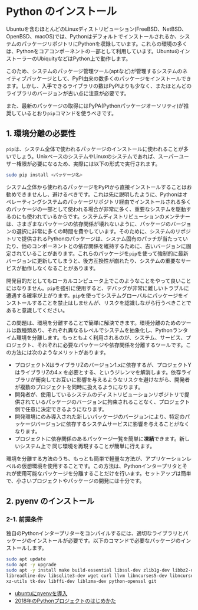 # Python のインストール

Ubuntuを含むほとんどのLinuxディストリビューション(FreeBSD、NetBSD、OpenBSD、macOS)では、Pythonはデフォルトでインストールされるか、システムのパッケージリポジトリにPythonを収録しています。これらの環境の多くは、Pythonをコアコンポーネントの一部として利用しています。UbuntuのインストーラーのUbiquityなどはPython上で動作します。

このため、システムのパッケージ管理ツール(aptなど)が管理するシステムのネイティブパッケージとして、PyPI由来の数多くのパッケージをインストールできます。しかし、入手できるライブラリの数はPyPIよりも少なく、またほとんどのライブラリのバージョンが古い点に注意が必要です。

また、最新のパッケージの取得にはPyPA(Pythonパッケージオーソリティ)が推奨しているとおり`pip`コマンドを使うべきです。

## 1. 環境分離の必要性

`pip`は、システム全体で使われるパッケージのインストールに使われることが多いでしょう。UnixベースのシステムやLinuxのシステムであれば、スーパーユーザー権限が必要になるため、実際には以下の形式で実行されます。

```bash
sudo pip install <パッケージ名>
```

システム全体から使われるパッケージをPyPIから直接インストールすることはお勧めできませんし、避けるべきです。これは先に説明したように、Pythonはオペレーティングシステムのパッケージリポジトリ経由でインストールされる多くのパッケージの一部として使われる場合が非常に多く、重要なシステムを駆動するのにも使われているからです。システムディストリビューションのメンテナーは、さまざまなパッケージの依存関係が壊れないように、パッケージのバージョンの選択に非常に多くの時間を費やしています。そのために、システムのリポジトリで提供されるPythonのパッケージは、システム固有のパッチが当たっていたり、他のコンポーネントとの依存関係を維持するために、古いバージョンに固定されていることがあります。これらのパッケージを`pip`を使って強制的に最新バージョンに更新してしまうと、後方互換性が崩れたり、システムの重要なサービスが動作しなくなることがあります。

開発目的だとしてもローカルコンピュータ上でこのようなことをやって良いことにはなりません。`pip`を強引に使用すると、デバッグが非常に難しいトラブルに遭遇する確率が上がります。`pip`を使ってシステムグローバルにパッケージをインストールすることを禁止はしませんが、リスクを認識しながら行うべきことであると意識してください。

この問題は、環境を分離することで簡単に解決できます。環境分離のためのツールは数種類あり、それぞれ異なるレベルでシステムを抽象化し、Pythonランタイム環境を分離します。もっともよく利用されるのが、システム、サービス、プロジェクト、それぞれに必要なパッケージや依存関係を分離するツールです。この方法には次のようなメリットがあります。

- プロジェクトXはライブラリZのバージョン1.xに依存するが、プロジェクトYはライブラリZの4.x を必要とする、というジレンマを解消します。依存ライブラリが衝突してお互いに影響を与えるようなリスクを避けながら、開発者が複数のプロジェクトを同時に扱えるようになります。
- 開発者が、使用しているシステムのディストリビューションリポジトリで提供されているパッケージのバージョンに拘束されることなく、プロジェクト側で任意に決定できるようになります。
- 開発環境にのみ導入された新しいパッケージのバージョンにより、特定のパッケージバージョンに依存するシステムサービスに影響を与えることがなくなります。
- プロジェクトに依存関係のあるパッケージ一覧を簡単に**凍結**できます。新しいシステム上で
同じ環境を再現することが簡単に行えます。

環境を分離する方法のうち、もっとも簡単で軽量な方法が、アプリケーションレベルの仮想環境を使用することです。この方法は、Pythonインタープリタとそれが使用可能なパッケージを分離することだけを行います。セットアップは簡単で、小さいプロジェクトやパッケージの開発には十分です。

## 2. pyenv のインストール

### 2-1. 前提条件

独自のPythonインタープリターをコンパイルするには、適切なライブラリとパッケージのインストールが必要です。以下のコマンドで必要なパッケージのインストールします。

```bash
sudo apt update
sudo apt -y upgrade
sudo apt -y install make build-essential libssl-dev zlib1g-dev libbz2-dev \
libreadline-dev libsqlite3-dev wget curl llvm libncurses5-dev libncursesw5-dev \
xz-utils tk-dev libffi-dev liblzma-dev python-openssl git
```

- [ubuntuにpyenvを導入](https://crowrabbit.hatenablog.com/entry/2019/05/14/ubuntu%E3%81%ABpyenv%E3%82%92%E5%B0%8E%E5%85%A5)
- [2018年のPythonプロジェクトのはじめかた](https://qiita.com/sl2/items/1e503952b9506a0539ea)
